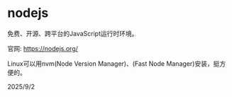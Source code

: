 # nodejs

免费、开源、跨平台的JavaScript运行时环境。

官网: https://nodejs.org/

Linux可以用nvm(Node Version Manager)、(Fast Node Manager)安装，挺方便的。


2025/9/2
